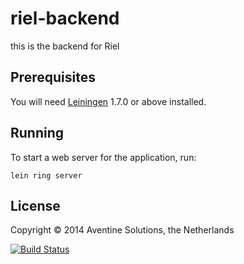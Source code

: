 # riel-backend

this is the backend for Riel

## Prerequisites

You will need [Leiningen][1] 1.7.0 or above installed.

[1]: https://github.com/technomancy/leiningen

## Running

To start a web server for the application, run:

    lein ring server

## License

Copyright © 2014 Aventine Solutions, the Netherlands

[![Build Status](https://semaphoreci.com/api/v1/projects/1d180c87-8201-4cbc-8221-f9548265820c/328411/badge.png)](https://semaphoreci.com/matthew-eichler/riel-backend)
